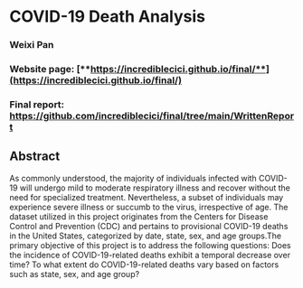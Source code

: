 # COVID-19 Death Analysis 

### Weixi Pan

### Website page: [**https://incrediblecici.github.io/final/**](https://incrediblecici.github.io/final/)

### Final report: <https://github.com/incrediblecici/final/tree/main/WrittenReport>

## Abstract

As commonly understood, the majority of individuals infected with COVID-19 will undergo mild to moderate respiratory illness and recover without the need for specialized treatment. Nevertheless, a subset of individuals may experience severe illness or succumb to the virus, irrespective of age. The dataset utilized in this project originates from the Centers for Disease Control and Prevention (CDC) and pertains to provisional COVID-19 deaths in the United States, categorized by date, state, sex, and age groups.The primary objective of this project is to address the following questions: Does the incidence of COVID-19-related deaths exhibit a temporal decrease over time? To what extent do COVID-19-related deaths vary based on factors such as state, sex, and age group?
